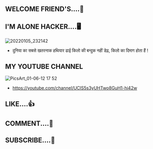 ## WELCOME FRIEND'S....🎉

## I'M ALONE HACKER....🖥️

![20220105_232142](https://user-images.githubusercontent.com/96905918/148267759-c84e64a9-dcca-4349-b435-2f54ff35ab29.gif)


 - दुनिया का सबसे खतरनाक हथियार ढाई किलो की बन्दुक नहीं डेढ़, किलो का दिमाग होता हैं !

## MY YOUTUBE CHANNEL

![PicsArt_01-06-12 17 52](https://user-images.githubusercontent.com/96905918/148271995-70de3304-28c5-43cc-9d8b-06e221119851.jpg)

 - https://youtube.com/channel/UClS5s3yUHTwo8GuH1-hi42w

## LIKE....👍

## COMMENT....💬

## SUBSCRIBE....💝
